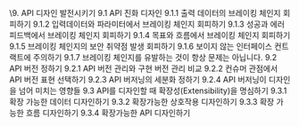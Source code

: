 \9. API 디자인 발전시키기
9.1 API 진화 디자인
9.1.1 출력 데이터의 브레이킹 체인지 회피하기
9.1.2 입력데이터와 파라미터에서 브레이킹 체인지 회피하기
9.1.3 성공과 에러 피드백에서 브레이킹 체인지 회피하기
9.1.4 목표와 흐름에서 브레이킹 체인지 회피하기
9.1.5 브레이킹 체인지의 보안 취약점 발생 회피하기
9.1.6 보이지 않는 인터페이스 컨트랙트에 주의하기
9.1.7 브레이킹 체인지를 유발하는 것이 항상 문제는 아닙니다.
9.2 API 버전 정하기
9.2.1 API 버전 관리와 구현 버전 관리 비교
9.2.2 컨슈머 관점에서 API 버전 표현 선택하기
9.2.3 API 버저닝의 세분화 정하기
9.2.4 API 버저닝이 디자인을 넘어 미치는 영향들
9.3 API를 디자인할 때 확장성(Extensibility)을 명심하기
9.3.1 확장 가능한 데이터 디자인하기
9.3.2 확장가능한 상호작용 디자인하기
9.3.3 확장 가능한 흐름 디자인하기
9.3.4 확장가능한 API 디자인하기